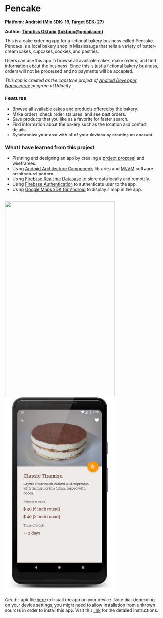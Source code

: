 # Pencake

**Platform: Android (Min SDK: 19, Target SDK: 27)**

**Author: [Timotius Oktorio](https://ca.linkedin.com/in/timotiusoktorio "LinkedIn Profile") (toktorio@gmail.com)**

This is a cake ordering app for a fictional bakery business called Pencake. Pencake is a local bakery shop in Mississauga that sells a variety of butter-cream cakes, cupcakes, cookies, and pastries.

Users can use this app to browse all available cakes, make orders, and find information about the business. Since this is just a fictional bakery business, orders will not be processed and no payments will be accepted. 

*This app is created as the capstone project of [Android Developer Nanodegree](https://www.udacity.com/course/android-developer-nanodegree-by-google--nd801) program at Udacity.*

### Features
- Browse all available cakes and products offered by the bakery.
- Make orders, check order statuses, and see past orders.
- Save products that you like as a favorite for faster search.
- Find information about the bakery such as the location and contact details.
- Synchronize your data with all of your devices by creating an account.

### What I have learned from this project
- Planning and designing an app by creating a [project proposal](https://docs.google.com/document/d/1TD7zecP-zy1By4kKYzhgaODuWo82AX75aho6cWg37x8/edit?usp=sharing) and wireframes.
- Using [Android Architecture Components](https://developer.android.com/topic/libraries/architecture/) libraries and [MVVM](https://en.wikipedia.org/wiki/Model%E2%80%93view%E2%80%93viewmodel) software architectural pattern.
- Using [Firebase Realtime Database](https://firebase.google.com/docs/database/) to store data locally and remotely.
- Using [Firebase Authentication](https://firebase.google.com/docs/auth/) to authenticate user to the app.
- Using [Google Maps SDK for Android](https://developers.google.com/maps/documentation/android-sdk/intro) to display a map in the app.

<br><img src="screenshots/screenshot_1.png" width="360" height="640" /> <img src="screenshots/screenshot_2.png" width="360" height="640" />

Get the apk file [here](https://github.com/toktorio/Cake-Ordering-App/blob/master/app/release/cake-ordering-app.apk?raw=true) to install the app on your device. Note that depending on your device settings, you might need to allow installation from unknown sources in order to install this app. Visit this [link](https://www.androidcentral.com/unknown-sources) for the detailed instructions.